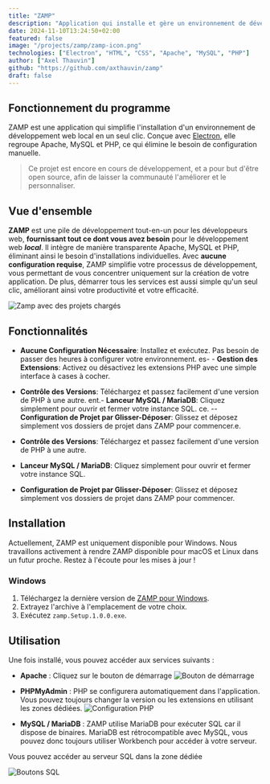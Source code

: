 ```yaml
---
title: "ZAMP"
description: "Application qui installe et gère un environnement de développement local avec Apache, MySQL et PHP en un clic. Manipulation automatisée des services pour simplifier l'expérience utilisateur."
date: 2024-11-10T13:24:50+02:00
featured: false
image: "/projects/zamp/zamp-icon.png"
technologies: ["Electron", "HTML", "CSS", "Apache", "MySQL", "PHP"]
author: ["Axel Thauvin"]
github: "https://github.com/axthauvin/zamp"
draft: false
---
```


## Fonctionnement du programme

ZAMP est une application qui simplifie l'installation d'un environnement de développement web local en un seul clic. Conçue avec [Electron](https://www.electronjs.org/), elle regroupe Apache, MySQL et PHP, ce qui élimine le besoin de configuration manuelle.

> Ce projet est encore en cours de développement, et a pour but d'être open source, afin de laisser la communauté l'améliorer et le personnaliser.

## Vue d'ensemble

**ZAMP** est une pile de développement tout-en-un pour les développeurs web, **fournissant tout ce dont vous avez besoin** pour le développement web **_local_**. Il intègre de manière transparente Apache, MySQL et PHP, éliminant ainsi le besoin d'installations individuelles.
Avec **aucune configuration requise**, ZAMP simplifie votre processus de développement, vous permettant de vous concentrer uniquement sur la création de votre application. De plus, démarrer tous les services est aussi simple qu'un seul clic, améliorant ainsi votre productivité et votre efficacité.

![Zamp avec des projets chargés](/projects/zamp/ZAMP-interface.png)

## Fonctionnalités

- **Aucune Configuration Nécessaire**: Installez et exécutez. Pas besoin de passer des heures à configurer votre environnement.
  es- - **Gestion des Extensions**: Activez ou désactivez les extensions PHP avec une simple interface à cases à cocher.

- **Contrôle des Versions**: Téléchargez et passez facilement d'une version de PHP à une autre.
  ent.- **Lanceur MySQL / MariaDB**: Cliquez simplement pour ouvrir et fermer votre instance SQL.
  ce.
  -- **Configuration de Projet par Glisser-Déposer**: Glissez et déposez simplement vos dossiers de projet dans ZAMP pour commencer.e.
- **Contrôle des Versions**: Téléchargez et passez facilement d'une version de PHP à une autre.
- **Lanceur MySQL / MariaDB**: Cliquez simplement pour ouvrir et fermer votre instance SQL.
- **Configuration de Projet par Glisser-Déposer**: Glissez et déposez simplement vos dossiers de projet dans ZAMP pour commencer.

## Installation

Actuellement, ZAMP est uniquement disponible pour Windows. Nous travaillons activement à rendre ZAMP disponible pour macOS et Linux dans un futur proche. Restez à l'écoute pour les mises à jour !

### Windows

1. Téléchargez la dernière version de [ZAMP pour Windows](https://github.com/Axthauvin/ZAMP/releases/download/Windows-0.0.2/zamp.Setup.0.1.2.exe).
2. Extrayez l'archive à l'emplacement de votre choix.
3. Exécutez `zamp.Setup.1.0.0.exe`.

## Utilisation

Une fois installé, vous pouvez accéder aux services suivants :

- **Apache** : Cliquez sur le bouton de démarrage
  ![Bouton de démarrage](/projects/zamp/Startbutton.png)

- **PHPMyAdmin** : PHP se configurera automatiquement dans l'application.
  Vous pouvez toujours changer la version ou les extensions en utilisant les zones dédiées.
  ![Configuration PHP](/projects/zamp/PHPConfig.png)

- **MySQL / MariaDB** : ZAMP utilise MariaDB pour exécuter SQL car il dispose de binaires. MariaDB est rétrocompatible avec MySQL, vous pouvez donc toujours utiliser Workbench pour accéder à votre serveur.

Vous pouvez accéder au serveur SQL dans la zone dédiée

![Boutons SQL](/projects/zamp/MYSQL.png)
